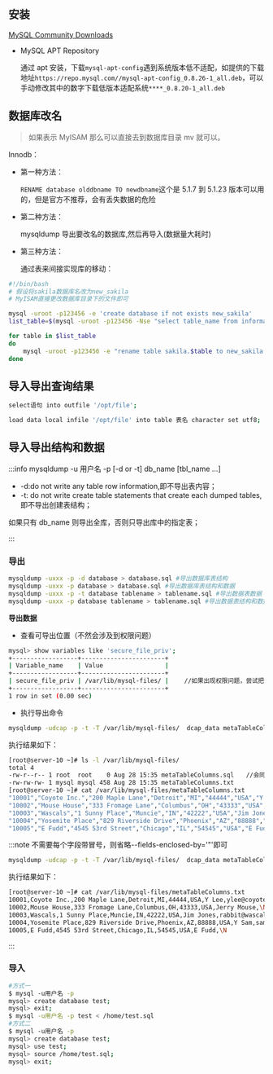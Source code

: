 ## 安装

[MySQL Community Downloads](https://dev.mysql.com/downloads/)

- MySQL APT Repository

  通过 apt 安装，下载`mysql-apt-config`遇到系统版本低不适配，如提供的下载地址`https://repo.mysql.com//mysql-apt-config_0.8.26-1_all.deb`，可以手动修改其中的数字下载低版本适配系统`****_0.8.20-1_all.deb`

## 数据库改名

> 如果表示 MyISAM 那么可以直接去到数据库目录 mv 就可以。

Innodb：

- 第一种方法：

  `RENAME database olddbname TO newdbname`这个是 5.1.7 到 5.1.23 版本可以用的，但是官方不推荐，会有丢失数据的危险

- 第二种方法：

  mysqldump 导出要改名的数据库,然后再导入(数据量大耗时)

- 第三种方法：

  通过表来间接实现库的移动：

```bash
#!/bin/bash
# 假设将sakila数据库名改为new_sakila
# MyISAM直接更改数据库目录下的文件即可

mysql -uroot -p123456 -e 'create database if not exists new_sakila'
list_table=$(mysql -uroot -p123456 -Nse "select table_name from information_schema.TABLES where TABLE_SCHEMA='sakila'")

for table in $list_table
do
    mysql -uroot -p123456 -e "rename table sakila.$table to new_sakila.$table"
done
```

## 导入导出查询结果

```bash
select语句 into outfile '/opt/file';

load data local infile '/opt/file' into table 表名 character set utf8;
```

## 导入导出结构和数据

:::info
mysqldump -u 用户名 -p [-d or -t] db_name [tbl_name ...]

- -d:do not write any table row information,即不导出表内容；
- -t: do not write create table statements that create each dumped tables,即不导出创建表结构；

如果只有 db_name 则导出全库，否则只导出库中的指定表；

:::

### 导出

```bash
mysqldump -uxxx -p -d database > database.sql #导出数据库表结构
mysqldump -uxxx -p database > database.sql #导出数据库表结构和数据
mysqldump -uxxx -p -t database tablename > tablename.sql #导出数据表数据
mysqldump -uxxx -p database tablename > tablename.sql #导出数据表结构和数据
```

**导出数据**

- 查看可导出位置（不然会涉及到权限问题）

```bash
mysql> show variables like 'secure_file_priv';
+------------------+-----------------------+
| Variable_name    | Value                 |
+------------------+-----------------------+
| secure_file_priv | /var/lib/mysql-files/ | 　　//如果出现权限问题，尝试把该目录所有者改成mysql
+------------------+-----------------------+
1 row in set (0.00 sec)
```

- 执行导出命令

```bash
mysqldump -udcap -p -t -T /var/lib/mysql-files/  dcap_data metaTableColumns --fields-terminated-by=',' --fields-enclosed-by='\"'
```

执行结果如下：

```bash
[root@server-10 ~]# ls -l /var/lib/mysql-files/
total 4
-rw-r--r-- 1 root  root    0 Aug 28 15:35 metaTableColumns.sql　　//会同步生成同名sql文件，内容为空
-rw-rw-rw- 1 mysql mysql 458 Aug 28 15:35 metaTableColumns.txt
[root@server-10 ~]# cat /var/lib/mysql-files/metaTableColumns.txt
"10001","Coyote Inc.","200 Maple Lane","Detroit","MI","44444","USA","Y Lee","ylee@coyote.com"
"10002","Mouse House","333 Fromage Lane","Columbus","OH","43333","USA","Jerry Mouse",\N
"10003","Wascals","1 Sunny Place","Muncie","IN","42222","USA","Jim Jones","rabbit@wascally.com"
"10004","Yosemite Place","829 Riverside Drive","Phoenix","AZ","88888","USA","Y Sam","sam@yosemite.com"
"10005","E Fudd","4545 53rd Street","Chicago","IL","54545","USA","E Fudd",\N
```

:::note
不需要每个字段带冒号，则省略--fields-enclosed-by='\"'即可

```bash
mysqldump -udcap -p -t -T /var/lib/mysql-files/  dcap_data metaTableColumns --fields-terminated-by=','
```

执行结果如下：

```bash
[root@server-10 ~]# cat /var/lib/mysql-files/metaTableColumns.txt
10001,Coyote Inc.,200 Maple Lane,Detroit,MI,44444,USA,Y Lee,ylee@coyote.com
10002,Mouse House,333 Fromage Lane,Columbus,OH,43333,USA,Jerry Mouse,\N
10003,Wascals,1 Sunny Place,Muncie,IN,42222,USA,Jim Jones,rabbit@wascally.com
10004,Yosemite Place,829 Riverside Drive,Phoenix,AZ,88888,USA,Y Sam,sam@yosemite.com
10005,E Fudd,4545 53rd Street,Chicago,IL,54545,USA,E Fudd,\N
```

:::

### 导入

```bash
#方式一
$ mysql -u用户名 -p
mysql> create database test;
mysql> exit;
$ mysql -u用户名 -p test < /home/test.sql
#方式二
$ mysql -u用户名 -p
mysql> create database test;
mysql> use test;
mysql> source /home/test.sql;
mysql> exit;
```
